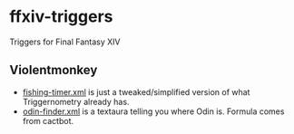 # ffxiv-triggers
Triggers for Final Fantasy XIV

## Violentmonkey
- [fishing-timer.xml](/triggers/triggernometry/fishing-timer.xml) is just a tweaked/simplified version of what Triggernometry already has.
- [odin-finder.xml](/triggers/triggernometry/odin-finder.xml) is a textaura telling you where Odin is. Formula comes from cactbot.
